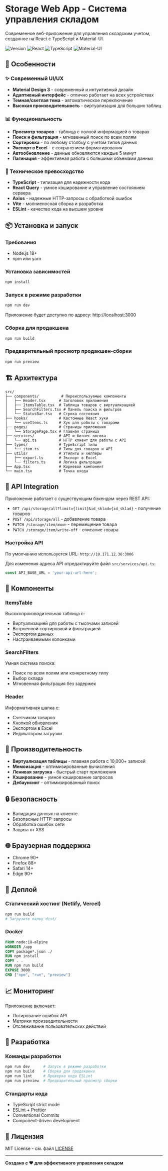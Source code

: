 # Storage Web App - Система управления складом

Современное веб-приложение для управления складским учетом, созданное на React с TypeScript и Material-UI.

![Version](https://img.shields.io/badge/version-1.0.0-blue)
![React](https://img.shields.io/badge/React-18.2.0-61dafb)
![TypeScript](https://img.shields.io/badge/TypeScript-5.2.2-blue)
![Material-UI](https://img.shields.io/badge/Material--UI-5.14.20-0081cb)

## 🚀 Особенности

### ✨ Современный UI/UX
- **Material Design 3** - современный и интуитивный дизайн
- **Адаптивный интерфейс** - отлично работает на всех устройствах
- **Темная/светлая тема** - автоматическое переключение
- **Высокая производительность** - виртуализация для больших таблиц

### 📊 Функциональность
- **Просмотр товаров** - таблица с полной информацией о товарах
- **Поиск и фильтрация** - мгновенный поиск по всем полям
- **Сортировка** - по любому столбцу с учетом типов данных
- **Экспорт в Excel** - с сохранением форматирования
- **Автообновление** - данные обновляются каждые 5 минут
- **Пагинация** - эффективная работа с большими объемами данных

### 🔧 Техническое превосходство
- **TypeScript** - типизация для надежности кода
- **React Query** - умное кэширование и управление состоянием сервера
- **Axios** - надежные HTTP-запросы с обработкой ошибок
- **Vite** - молниеносная сборка и разработка
- **ESLint** - качество кода на высшем уровне

## 📦 Установка и запуск

### Требования
- Node.js 18+ 
- npm или yarn

### Установка зависимостей
```bash
npm install
```

### Запуск в режиме разработки
```bash
npm run dev
```
Приложение будет доступно по адресу: http://localhost:3000

### Сборка для продакшена
```bash
npm run build
```

### Предварительный просмотр продакшен-сборки
```bash
npm run preview
```

## 🏗️ Архитектура

```
src/
├── components/          # Переиспользуемые компоненты
│   ├── Header.tsx      # Заголовок приложения
│   ├── ItemsTable.tsx  # Таблица товаров с виртуализацией
│   ├── SearchFilters.tsx # Панель поиска и фильтров
│   └── StatusBar.tsx   # Строка состояния
├── hooks/              # Кастомные React хуки
│   └── useItems.ts     # Хук для работы с товарами
├── pages/              # Страницы приложения
│   └── StoragePage.tsx # Главная страница
├── services/           # API и бизнес-логика
│   └── api.ts          # HTTP клиент для работы с API
├── types/              # TypeScript типы
│   └── item.ts         # Типы для товаров и API
├── utils/              # Утилиты и хелперы
│   ├── export.ts       # Экспорт в Excel
│   └── filters.ts      # Логика фильтрации
├── App.tsx             # Корневой компонент
└── main.tsx            # Точка входа
```

## 🔌 API Integration

Приложение работает с существующим бэкендом через REST API:

- `GET /api/storage/all?limit={limit}&id_sklad={id_sklad}` - получение товаров
- `POST /api/storage/all` - добавление товара
- `PATCH /storage/item/move` - перемещение товара
- `PATCH /storage/item/write-off` - списание товара

### Настройка API
По умолчанию используется URL: `http://10.171.12.36:3006`

Для изменения адреса API отредактируйте файл `src/services/api.ts`:
```typescript
const API_BASE_URL = 'your-api-url-here';
```

## 🎨 Компоненты

### ItemsTable
Высокопроизводительная таблица с:
- Виртуализацией для работы с тысячами записей
- Встроенной сортировкой и фильтрацией
- Экспортом данных
- Настраиваемыми колонками

### SearchFilters  
Умная система поиска:
- Поиск по всем полям или конкретному типу
- Выбор склада
- Мгновенная фильтрация без задержек

### Header
Информативная шапка с:
- Счетчиком товаров
- Кнопкой обновления
- Экспортом в Excel
- Индикатором загрузки

## 🎯 Производительность

- **Виртуализация таблицы** - плавная работа с 10,000+ записей
- **Мемоизация** - оптимизированные вычисления
- **Ленивая загрузка** - быстрый старт приложения
- **Кэширование** - умное кэширование запросов
- **Дебаунсинг** - оптимизированный поиск

## 🔒 Безопасность

- Валидация данных на клиенте
- Безопасные HTTP-запросы
- Обработка ошибок сети
- Защита от XSS

## 🌐 Браузерная поддержка

- Chrome 90+
- Firefox 88+
- Safari 14+
- Edge 90+

## 🚀 Деплой

### Статический хостинг (Netlify, Vercel)
```bash
npm run build
# Загрузите папку dist/
```

### Docker
```dockerfile
FROM node:18-alpine
WORKDIR /app
COPY package*.json ./
RUN npm install
COPY . .
RUN npm run build
EXPOSE 3000
CMD ["npm", "run", "preview"]
```

## 📈 Мониторинг

Приложение включает:
- Логирование ошибок API
- Метрики производительности
- Отслеживание пользовательских действий

## 🤝 Разработка

### Команды разработки
```bash
npm run dev      # Запуск в режиме разработки
npm run build    # Сборка для продакшена
npm run lint     # Проверка кода ESLint
npm run preview  # Предварительный просмотр сборки
```

### Стандарты кода
- TypeScript strict mode
- ESLint + Prettier
- Conventional Commits
- Component-driven development

## 📄 Лицензия

MIT License - см. файл [LICENSE](LICENSE)

---

**Создано с ❤️ для эффективного управления складом**

